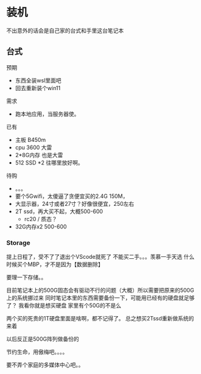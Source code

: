 # 装机

不出意外的话会是自己家的台式和手里这台笔记本

## 台式

预期
- 东西全装wsl里面吧
- 回去重新装个win11


需求
- 跑本地应用，当服务器使。

已有
- 主板 B450m
- cpu 3600 大雷
- 2*8G内存 也是大雷
- 512 SSD *2 往哪里放好啊。

待购
- 。。。
- 要个5Gwifi，太傻逼了贪便宜买的2.4G 150M，
- 大显示器，24寸或者27寸？好像很便宜，250左右
- 2T ssd，再大买不起，大概500-600
  - rc20 / 质态？
- 32G内存x2 500-600

### Storage
提上日程了，受不了了退出个VScode就死了
不能买二手。。。羡慕一手天选
什么时候买个MBP，才不是因为【数据删除】

要理一下存储。。

目前笔记本上的500G固态会有驱动不行的问题（大概）所以需要把原来的500G上的系统挪过来
同时笔记本里的东西需要备份一下，可能用已经有的硬盘就足够了？
我看你就是想买硬盘
家里有个50G的不是么

两个买的死贵的1T硬盘里面是啥啊，都不记得了。
总之想买2Tssd重新做系统的来着

以后反正是500G阵列做备份的

节约生命，用傲梅吧。。。。

要不弄个家庭的多媒体中心吧。。
